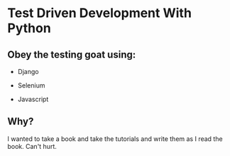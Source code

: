 # Test Driven Development With Python

## Obey the testing goat using:

 - Django

 - Selenium

 - Javascript

 ## Why?

 I wanted to take a book and take the tutorials and write them as I read the book. Can't hurt.
